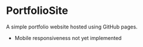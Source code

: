 # PortfolioSite
A simple portfolio website hosted using GitHub pages. 
* Mobile responsiveness not yet implemented
